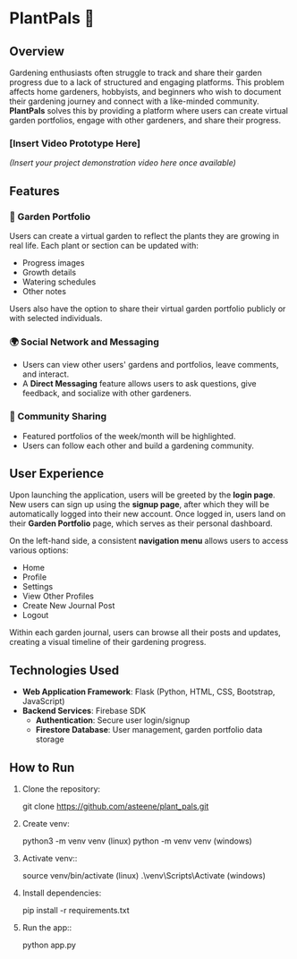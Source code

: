 # PlantPals 🌱

## Overview

Gardening enthusiasts often struggle to track and share their garden progress due to a lack of structured and engaging platforms. This problem affects home gardeners, hobbyists, and beginners who wish to document their gardening journey and connect with a like-minded community. **PlantPals** solves this by providing a platform where users can create virtual garden portfolios, engage with other gardeners, and share their progress.

### [Insert Video Prototype Here] 

*(Insert your project demonstration video here once available)*

## Features

### 🌿 Garden Portfolio
Users can create a virtual garden to reflect the plants they are growing in real life. Each plant or section can be updated with:
- Progress images
- Growth details
- Watering schedules
- Other notes

Users also have the option to share their virtual garden portfolio publicly or with selected individuals.

### 🌍 Social Network and Messaging
- Users can view other users' gardens and portfolios, leave comments, and interact.
- A **Direct Messaging** feature allows users to ask questions, give feedback, and socialize with other gardeners.

### 🌟 Community Sharing
- Featured portfolios of the week/month will be highlighted.
- Users can follow each other and build a gardening community.

## User Experience

Upon launching the application, users will be greeted by the **login page**. New users can sign up using the **signup page**, after which they will be automatically logged into their new account. Once logged in, users land on their **Garden Portfolio** page, which serves as their personal dashboard.

On the left-hand side, a consistent **navigation menu** allows users to access various options:
- Home
- Profile
- Settings
- View Other Profiles
- Create New Journal Post
- Logout

Within each garden journal, users can browse all their posts and updates, creating a visual timeline of their gardening progress.

## Technologies Used

- **Web Application Framework**: Flask (Python, HTML, CSS, Bootstrap, JavaScript)
- **Backend Services**: Firebase SDK
  - **Authentication**: Secure user login/signup
  - **Firestore Database**: User management, garden portfolio data storage

## How to Run

1. Clone the repository:

   git clone https://github.com/asteene/plant_pals.git

2. Create venv:

   python3 -m venv venv (linux)
   python -m venv venv (windows)

3. Activate venv::

   source venv/bin/activate (linux)
   .\venv\Scripts\Activate (windows)

5. Install dependencies:

   pip install -r requirements.txt

7. Run the app::

   python app.py
